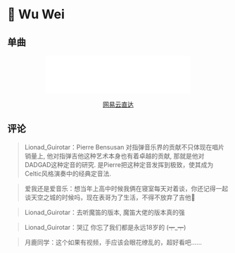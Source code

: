 # 🛫 Wu Wei

## 单曲

<div style="text-align: center;">
  <iframe frameborder="no" border="0" marginwidth="0" marginheight="0" width=330 height=86 src="//music.163.com/outchain/player?type=2&id=1378503713&auto=1&height=66"></iframe>
  <p style="text-align: center;">
    <a href="https://music.163.com/#/song?id=1378503713">网易云直达</a>
  </p>
</div>

## 评论

> Lionad_Guirotar：Pierre Bensusan 对指弹音乐界的贡献不只体现在唱片销量上, 他对指弹吉他这种艺术本身也有着卓越的贡献, 那就是他对DADGAD这种定音的研究. 是Pierre把这种定音发挥到极致，使其成为Celtic风格演奏中的经典定音法.

> 爱我还是爱音乐：想当年上高中时候我俩在寝室每天对着谈，你还记得一起谈天空之城的时候吗，现在表哥为了生活，不得不放弃了吉他🎸

> Lionad_Guirotar：去听魔笛的版本, 魔笛大佬的版本真的强

> Lionad_Guirotar：哭辽 你忘了我们都是永远18岁的 (┯_┯)

> 月鹿同学：这个如果有视频，手应该会眼花缭乱的，超好看吧……